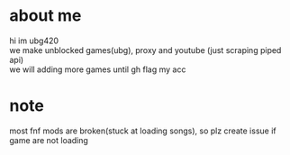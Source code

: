 # about me
hi im ubg420<br>
we make unblocked games(ubg), proxy and youtube (just scraping piped api)<br>
we will adding more games until gh flag my acc<br>
# note
most fnf mods are broken(stuck at loading songs), so plz create issue if game are not loading
